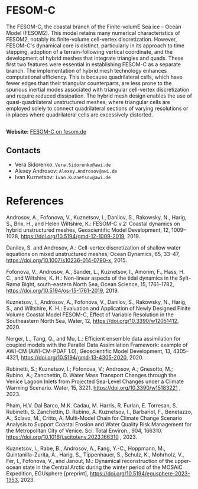 # FESOM-C

The FESOM-C, the coastal branch of the Finite-volumE Sea ice – Ocean Model (FESOM2). This model retains many numerical characteristics of FESOM2, notably its finite-volume cell-vertex discretization. However, FESOM-C's dynamical core is distinct, particularly in its approach to time stepping, adoption of a terrain-following vertical coordinate, and the development of hybrid meshes that integrate triangles and quads. These first two features were essential in establishing FESOM-C as a separate branch. The implementation of hybrid mesh technology enhances computational efficiency. This is because quadrilateral cells, which have fewer edges than their triangular counterparts, are less prone to the spurious inertial modes associated with triangular cell-vertex discretization and require reduced dissipation. The hybrid mesh design enables the use of quasi-quadrilateral unstructured meshes, where triangular cells are employed solely to connect quadrilateral sections of varying resolutions or in places where quadrilateral cells are excessively distorted.
## 
 **Website:** [FESOM-C on fesom.de](https://fesom.de/models/fesom-c/)
## Contacts

- Vera Sidorenko: `Vera.Sidorenko@awi.de`
- Alexey Androsov: `Alexey.Androsov@awi.de`
- Ivan Kuznetsov: `Ivan.Kuznetsov@awi.de`


# References

Androsov, A., Fofonova, V., Kuznetsov, I., Danilov, S., Rakowsky, N., Harig, S., Brix, H., and Helen Wiltshire, K.: FESOM-C v.2: Coastal dynamics on hybrid unstructured meshes, Geoscientific Model Development, 12, 1009–1028, https://doi.org/10.5194/gmd-12-1009-2019, 2019.

Danilov, S. and Androsov, A.: Cell-vertex discretization of shallow water equations on mixed unstructured meshes, Ocean Dynamics, 65, 33–47, https://doi.org/10.1007/s10236-014-0790-x, 2015.

Fofonova, V., Androsov, A., Sander, L., Kuznetsov, I., Amorim, F., Hass, H. C., and Wiltshire, K. H.: Non-linear aspects of the tidal dynamics in the Sylt-Rømø Bight, south-eastern North Sea, Ocean Science, 15, 1761–1782, https://doi.org/10.5194/os-15-1761-2019, 2019.

Kuznetsov, I., Androsov, A., Fofonova, V., Danilov, S., Rakowsky, N., Harig, S., and Wiltshire, K. H.: Evaluation and Application of Newly Designed Finite Volume Coastal Model FESOM-C, Effect of Variable Resolution in the Southeastern North Sea, Water, 12, https://doi.org/10.3390/w12051412, 2020.

Nerger, L., Tang, Q., and Mu, L.: Efficient ensemble data assimilation for coupled models with the Parallel Data Assimilation Framework: example of AWI-CM (AWI-CM-PDAF 1.0), Geoscientific Model Development, 13, 4305–4321, https://doi.org/10.5194/gmd-13-4305-2020, 2020.

Rubinetti, S.; Kuznetsov, I.; Fofonova, V.; Androsov, A.; Gnesotto, M.; Rubino, A.; Zanchettin, D. Water Mass Transport Changes through the Venice Lagoon Inlets from Projected Sea-Level Changes under a Climate Warming Scenario. Water, 15, 3221. https://doi.org/10.3390/w15183221 , 2023.

Pham, H.V. Dal Barco, M.K. Cadau, M. Harris, R. Furlan, E. Torresan, S. Rubinetti, S. Zanchettin, D. Rubino, A. Kuznetsov, I., Barbariol, F., Benetazzo, A., Sclavo, M., Critto, A. Multi-Model Chain for Climate Change Scenario Analysis to Support Coastal Erosion and Water Quality Risk Management for the Metropolitan City of Venice. Sci. Total Environ., 904, 166310. https://doi.org/10.1016/j.scitotenv.2023.166310 , 2023.

Kuznetsov, I., Rabe, B., Androsov, A., Fang, Y.-C., Hoppmann, M., Quintanilla-Zurita, A., Harig, S., Tippenhauer, S., Schulz, K., Mohrholz, V., Fer, I., Fofonova, V., and Janout, M.: Dynamical reconstruction of the upper-ocean state in the Central Arctic during the winter period of the MOSAiC Expedition, EGUsphere [preprint], https://doi.org/10.5194/egusphere-2023-1353, 2023. 
